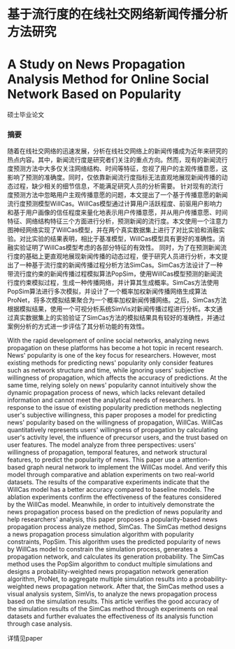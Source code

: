 # 基于流行度的在线社交网络新闻传播分析方法研究
# A Study on News Propagation Analysis Method for Online Social Network Based on Popularity

硕士毕业论文

### 摘要
随着在线社交网络的迅速发展，分析在线社交网络上的新闻传播成为近年来研究的热点内容。其中，新闻流行度是研究者们关注的重点方向。然而，现有的新闻流行度预测方法中大多仅关注网络结构、时间等特征，忽视了用户的主观传播意愿，这影响了预测的准确度。同时，仅依靠新闻流行度指标无法直观地展现新闻传播的动态过程，缺少相关的细节信息，不能满足研究人员的分析需要。
针对现有的流行度预测方法中忽略用户主观传播意愿的问题，本文提出了一个基于传播意愿的新闻流行度预测模型WillCas。WillCas模型通过计算用户活跃程度、前驱用户影响力和基于用户画像的信任程度来量化地表示用户传播意愿，并从用户传播意愿、时间特征、网络结构特征三个方面进行分析，预测新闻的流行度。本文使用一个注意力图神经网络实现了WillCas模型，并在两个真实数据集上进行了对比实验和消融实验。对比实验的结果表明，相比于基准模型，WillCas模型具有更好的准确性。消融实验证明了WillCas模型考虑的各部分特征的有效性。
同时，为了在预测新闻流行度的基础上更直观地展现新闻传播的动态过程，便于研究人员进行分析，本文提出了一种基于流行度的新闻传播过程分析方法SimCas。SimCas方法设计了一种带流行度约束的新闻传播过程模拟算法PopSim，使用WillCas模型预测的新闻流行度约束模拟过程，生成一种传播网络，并计算其生成概率。SimCas方法使用PopSim算法进行多次模拟，并设计了一个概率加权新闻传播网络生成算法ProNet，将多次模拟结果聚合为一个概率加权新闻传播网络。之后，SimCas方法根据模拟结果，使用一个可视分析系统SimVis对新闻传播过程进行分析。本文通过真实数据集上的实验验证了SimCas方法的模拟结果具有较好的准确性，并通过案例分析的方式进一步评估了其分析功能的有效性。

With the rapid development of online social networks, analyzing news propagation on these platforms has become a hot topic in recent research. News' popularity is one of the key focus for researchers. However, most existing methods for predicting news' popularity only consider features such as network structure and time, while ignoring users' subjective willingness  of propagation, which affects the accuracy of predictions. At the same time, relying solely on news' popularity cannot intuitively show the dynamic propagation process of news, which lacks relevant detailed information and cannot meet the analytical needs of researchers.
In response to the issue of existing popularity prediction methods neglecting user's subjective willingness, this paper proposes a model for predicting news' popularity based on the willingness of propagation, WillCas. WillCas quantitatively represents users' willingness of propagation by calculating user's activity level, the influence of precursor users, and the trust based on user features. The model analyze from three perspectives: users' willingness of propagation, temporal features, and network structural features, to predict the popularity of news. This paper use a attention-based graph neural network to implement the WillCas model. And verify this model through comparative and ablation experiments on two real-world datasets. The results of the comparative experiments indicate that the WillCas model has a better accuracy compared to baseline models. The ablation experiments confirm the effectiveness of the features considered by the WillCas model.
Meanwhile, in order to intuitively demonstrate the news propagation process based on the prediction of news popularity and help researchers' analysis, this paper proposes a popularity-based news propagation process analyze method, SimCas. The SimCas method designs a news propagation process simulation algorithm with popularity constraints, PopSim. This algorithm uses the predicted popularity of news by WillCas model to constrain the simulation process, generates a propagation network, and calculates its generation probability. The SimCas method uses the PopSim algorithm to conduct multiple simulations and designs a probability-weighted news propagation network generation algorithm, ProNet, to aggregate multiple simulation results into a probability-weighted news propagation network. After that, the SimCas method uses a visual analysis system, SimVis, to analyze the news propagation process based on the simulation results. This article verifies the good accuracy of the simulation results of the SimCas method through experiments on real datasets and further evaluates the effectiveness of its analysis function through case analysis.

详情见paper
